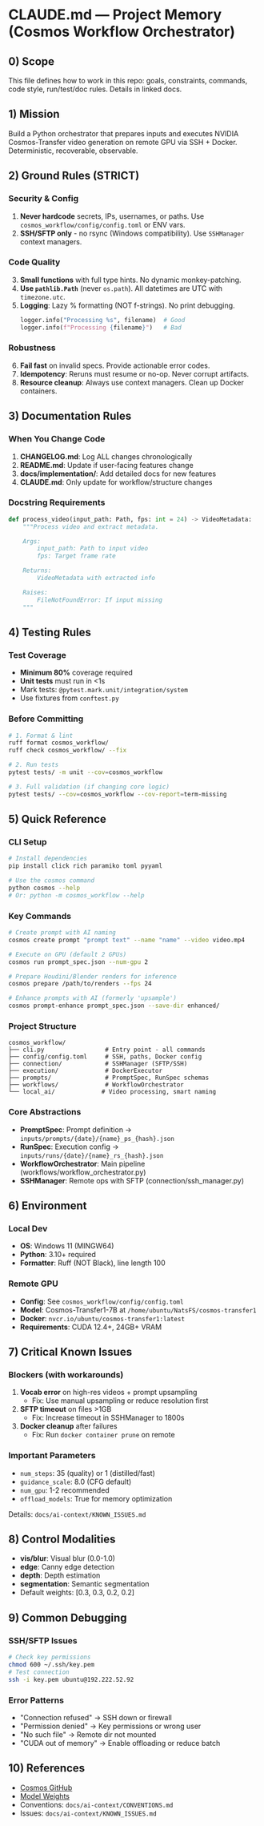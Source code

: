 # CLAUDE.md — Project Memory (Cosmos Workflow Orchestrator)

## 0) Scope
This file defines how to work in this repo: goals, constraints, commands, code style, run/test/doc rules. Details in linked docs.

## 1) Mission
Build a Python orchestrator that prepares inputs and executes NVIDIA Cosmos-Transfer video generation on remote GPU via SSH + Docker. Deterministic, recoverable, observable.

## 2) Ground Rules (STRICT)

### Security & Config
1. **Never hardcode** secrets, IPs, usernames, or paths. Use `cosmos_workflow/config/config.toml` or ENV vars.
2. **SSH/SFTP only** - no rsync (Windows compatibility). Use `SSHManager` context managers.

### Code Quality
3. **Small functions** with full type hints. No dynamic monkey-patching.
4. **Use `pathlib.Path`** (never `os.path`). All datetimes are UTC with `timezone.utc`.
5. **Logging**: Lazy % formatting (NOT f-strings). No print debugging.
   ```python
   logger.info("Processing %s", filename)  # Good
   logger.info(f"Processing {filename}")   # Bad
   ```

### Robustness
6. **Fail fast** on invalid specs. Provide actionable error codes.
7. **Idempotency**: Reruns must resume or no-op. Never corrupt artifacts.
8. **Resource cleanup**: Always use context managers. Clean up Docker containers.

## 3) Documentation Rules

### When You Change Code
1. **CHANGELOG.md**: Log ALL changes chronologically
2. **README.md**: Update if user-facing features change
3. **docs/implementation/**: Add detailed docs for new features
4. **CLAUDE.md**: Only update for workflow/structure changes

### Docstring Requirements
```python
def process_video(input_path: Path, fps: int = 24) -> VideoMetadata:
    """Process video and extract metadata.

    Args:
        input_path: Path to input video
        fps: Target frame rate

    Returns:
        VideoMetadata with extracted info

    Raises:
        FileNotFoundError: If input missing
    """
```

## 4) Testing Rules

### Test Coverage
- **Minimum 80%** coverage required
- **Unit tests** must run in <1s
- Mark tests: `@pytest.mark.unit/integration/system`
- Use fixtures from `conftest.py`

### Before Committing
```bash
# 1. Format & lint
ruff format cosmos_workflow/
ruff check cosmos_workflow/ --fix

# 2. Run tests
pytest tests/ -m unit --cov=cosmos_workflow

# 3. Full validation (if changing core logic)
pytest tests/ --cov=cosmos_workflow --cov-report=term-missing
```

## 5) Quick Reference

### CLI Setup
```bash
# Install dependencies
pip install click rich paramiko toml pyyaml

# Use the cosmos command
python cosmos --help
# Or: python -m cosmos_workflow --help
```

### Key Commands
```bash
# Create prompt with AI naming
cosmos create prompt "prompt text" --name "name" --video video.mp4

# Execute on GPU (default 2 GPUs)
cosmos run prompt_spec.json --num-gpu 2

# Prepare Houdini/Blender renders for inference
cosmos prepare /path/to/renders --fps 24

# Enhance prompts with AI (formerly 'upsample')
cosmos prompt-enhance prompt_spec.json --save-dir enhanced/
```

### Project Structure
```
cosmos_workflow/
├── cli.py                 # Entry point - all commands
├── config/config.toml     # SSH, paths, Docker config
├── connection/            # SSHManager (SFTP/SSH)
├── execution/             # DockerExecutor
├── prompts/               # PromptSpec, RunSpec schemas
├── workflows/             # WorkflowOrchestrator
└── local_ai/             # Video processing, smart naming
```

### Core Abstractions
- **PromptSpec**: Prompt definition → `inputs/prompts/{date}/{name}_ps_{hash}.json`
- **RunSpec**: Execution config → `inputs/runs/{date}/{name}_rs_{hash}.json`
- **WorkflowOrchestrator**: Main pipeline (workflows/workflow_orchestrator.py)
- **SSHManager**: Remote ops with SFTP (connection/ssh_manager.py)

## 6) Environment

### Local Dev
- **OS**: Windows 11 (MINGW64)
- **Python**: 3.10+ required
- **Formatter**: Ruff (NOT Black), line length 100

### Remote GPU
- **Config**: See `cosmos_workflow/config/config.toml`
- **Model**: Cosmos-Transfer1-7B at `/home/ubuntu/NatsFS/cosmos-transfer1`
- **Docker**: `nvcr.io/ubuntu/cosmos-transfer1:latest`
- **Requirements**: CUDA 12.4+, 24GB+ VRAM

## 7) Critical Known Issues

### Blockers (with workarounds)
1. **Vocab error** on high-res videos + prompt upsampling
   - Fix: Use manual upsampling or reduce resolution first
2. **SFTP timeout** on files >1GB
   - Fix: Increase timeout in SSHManager to 1800s
3. **Docker cleanup** after failures
   - Fix: Run `docker container prune` on remote

### Important Parameters
- `num_steps`: 35 (quality) or 1 (distilled/fast)
- `guidance_scale`: 8.0 (CFG default)
- `num_gpu`: 1-2 recommended
- `offload_models`: True for memory optimization

Details: `docs/ai-context/KNOWN_ISSUES.md`

## 8) Control Modalities
- **vis/blur**: Visual blur (0.0-1.0)
- **edge**: Canny edge detection
- **depth**: Depth estimation
- **segmentation**: Semantic segmentation
- Default weights: [0.3, 0.3, 0.2, 0.2]

## 9) Common Debugging

### SSH/SFTP Issues
```bash
# Check key permissions
chmod 600 ~/.ssh/key.pem
# Test connection
ssh -i key.pem ubuntu@192.222.52.92
```

### Error Patterns
- "Connection refused" → SSH down or firewall
- "Permission denied" → Key permissions or wrong user
- "No such file" → Remote dir not mounted
- "CUDA out of memory" → Enable offloading or reduce batch

## 10) References
- [Cosmos GitHub](https://github.com/nvidia-cosmos/cosmos-transfer1)
- [Model Weights](https://huggingface.co/collections/nvidia/cosmos-transfer1-67c9d328196453be6e568d3e)
- Conventions: `docs/ai-context/CONVENTIONS.md`
- Issues: `docs/ai-context/KNOWN_ISSUES.md`
